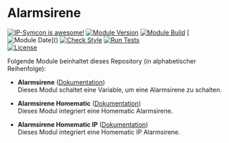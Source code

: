 # Alarmsirene

[![IP-Symcon is awesome!](https://img.shields.io/badge/IP--Symcon-6.1-blue.svg)](https://www.symcon.de)
[![Module Version](https://img.shields.io/badge/Module_Version-7.0-blue.svg)]()
[![Module Build](https://img.shields.io/badge/Module_Build-1-blue.svg)]()
[![Module Date](https://img.shields.io/badge/Module_Date-20220908_(08.09.2022)-blue.svg)]()  
[![Check Style](https://github.com/ubittner/Alarmsirene/workflows/Check%20Style/badge.svg)](https://github.com/ubittner/Alarmsirene/actions)
[![Run Tests](https://github.com/ubittner/Alarmsirene/workflows/Run%20Tests/badge.svg)](https://github.com/ubittner/Alarmsirene/actions)  
[![License](https://img.shields.io/badge/License-CC%20BY--NC--SA%204.0-green.svg)](https://creativecommons.org/licenses/by-nc-sa/4.0/)

Folgende Module beinhaltet dieses Repository (in alphabetischer Reihenfolge):

- __Alarmsirene__ ([Dokumentation](Alarmsirene))  
  Dieses Modul schaltet eine Variable, um eine Alarmsirene zu schalten.

- __Alarmsirene Homematic__ ([Dokumentation](AlarmsireneHomematic))  
  Dieses Modul integriert eine Homematic Alarmsirene.

- __Alarmsirene Homematic IP__ ([Dokumentation](AlarmsireneHomematicIP))  
  Dieses Modul integriert eine Homematic IP Alarmsirene.
